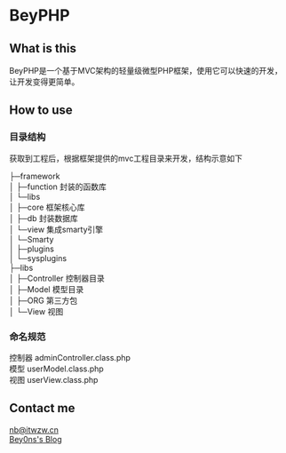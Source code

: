 ﻿BeyPHP
===================================

What is this
-----------------------------------  
  BeyPHP是一个基于MVC架构的轻量级微型PHP框架，使用它可以快速的开发，让开发变得更简单。


How to use
----------------------------------- 
### 目录结构
  获取到工程后，根据框架提供的mvc工程目录来开发，结构示意如下<br /> 

  ├─framework<br /> 
  │  ├─function    封装的函数库<br /> 
  │  └─libs<br /> 
  │      ├─core    框架核心库<br /> 
  │      ├─db      封装数据库<br /> 
  │      └─view    集成smarty引擎<br /> 
  │          └─Smarty<br /> 
  │              ├─plugins<br /> 
  │              └─sysplugins<br /> 
  ├─libs<br /> 
  │  ├─Controller  控制器目录<br /> 
  │  ├─Model       模型目录<br /> 
  │  ├─ORG         第三方包<br /> 
  │  └─View        视图<br /> 

### 命名规范
   控制器 adminController.class.php<br /> 
   模型   userModel.class.php<br /> 
   视图   userView.class.php<br /> 



Contact me
----------------------------------- 
 nb@itwzw.cn<br /> 
[Bey0ns's Blog](http://www.itwzw.cn)<br /> 
